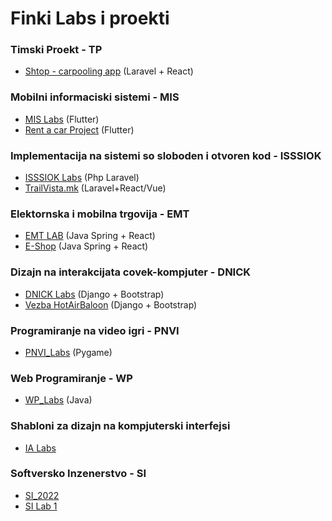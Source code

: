 # Finki Labs i proekti


### Timski Proekt - TP
- [Shtop - carpooling app](https://github.com/momchiloiliev/shtop) (Laravel + React)

### Mobilni informaciski sistemi - MIS
- [MIS Labs](https://github.com/momchiloiliev/MIS) (Flutter)
- [Rent a car Project](https://github.com/momchiloiliev/BLUE---Rent-a-car) (Flutter)

### Implementacija na sistemi so sloboden i otvoren kod - ISSSIOK
- [ISSSIOK Labs](https://github.com/momchiloiliev/ISSSIOK) (Php Laravel)
- [TrailVista.mk](https://github.com/momchiloiliev/TrailVista.mk) (Laravel+React/Vue)

### Elektornska i mobilna trgovija - EMT
- [EMT LAB](https://github.com/momchiloiliev/EMT-LAB) (Java Spring + React)
- [E-Shop](https://github.com/momchiloiliev/E-Shop) (Java Spring + React)

### Dizajn na interakcijata covek-kompjuter - DNICK
- [DNICK Labs](https://github.com/momchiloiliev/DNICK) (Django + Bootstrap)
- [Vezba HotAirBaloon](https://github.com/momchiloiliev/pr1-hab) (Django + Bootstrap)

### Programiranje na video igri - PNVI
- [PNVI_Labs](https://github.com/momchiloiliev/PNVI_Labs) (Pygame)

### Web Programiranje - WP
- [WP_Labs](https://github.com/momchiloiliev/WP) (Java)

### Shabloni za dizajn na kompjuterski interfejsi
- [IA Labs](https://github.com/momchiloiliev/IA)

### Softversko Inzenerstvo - SI
- [SI_2022](https://github.com/momchiloiliev/SI_2022)
- [SI Lab 1](https://github.com/momchiloiliev/SI_2022_lab1_183248)
